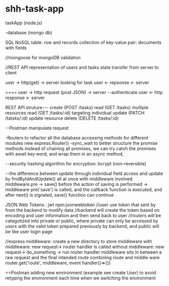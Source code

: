 # shh-task-app
taskApp (node.js)

-database (mongo db)

SQL                           NoSQL
table: row and records        collection of key-value pair: documents with fields

//mongoose for mongoDB validation
 
//REST API
representation of users and tasks
state transfer from server to client 

user -> http(get) -> server
                    looking for task
user <- repsonse <- server

====
user -> http request (post JSON) -> server
                                   --authenticate
user <- http response <- server


REST API  struture---
create (POST /tasks)
read   (GET /tasks)  multiple resources
read   (GET /tasks/:id)  targeting individual
update (PATCH /tatsks/:id)  update resource
delete (DELETE /tasks/:id)

--Postman
manipulate request

-Routers to refactor all the database accessing methods for different modules
new express.Router()
-sync_wait to better structure the promise methods
instead of chaining all promises, we can try catch the promises with await key word, and wrap them in an async method, 

--security
hashing algorithm for encryption: bcrypt (non-reversible)

--the difference between update through individual field access and update by findByIdAndUpdate() all at once
with middleware involved
middleware.pre 
-> save() before the action of saving is performed -> middleware pre('save') is called, and the
callback function is executed, and after next() is signaled, save() function can continue


JSON Web Tokens : jwt   npm:jsonwebtoken
//user use token that sent by from the backend to modify data
//backend will create the token based on encoding and user information and then send back to user
//routers will be categotized into private or public, where private can only be accessed by users with the valid token prepared previously by backend, and public will be like user login page 


//express middleware: create a new directory to store middleware
with middleware:
new request-> router handler is called
without middleware:
new request-> do_something -> run router handler
middleware sits in between a raw request and the final intended route
combining route and middle ware
router.get('route', middleware, event handler()=>{})

==Postman
adding new environment (example see create User)
to avoid retyping the environment each time when we switching the environment 



